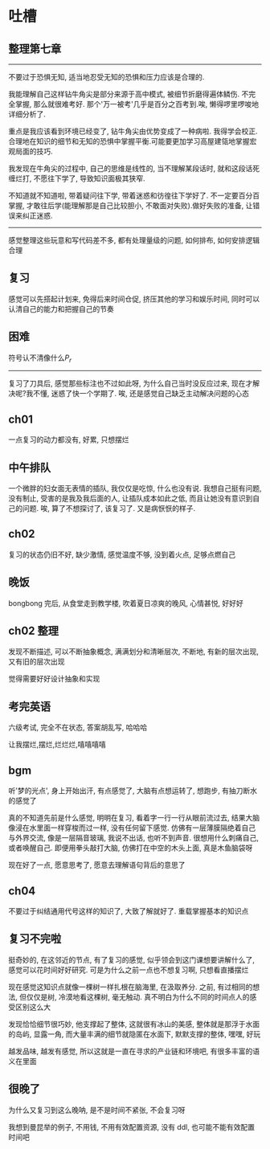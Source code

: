 # 吐槽

## 整理第七章

---

不要过于恐惧无知, 适当地忍受无知的恐惧和压力应该是合理的.

我能理解自己这样钻牛角尖是部分来源于高中模式, 被细节折磨得遍体鳞伤. 不完全掌握, 那么就很难考好. 那个'万一被考'几乎是百分之百考到.唉, 懒得啰里啰唆地详细分析了.

重点是我应该看到环境已经变了, 钻牛角尖由优势变成了一种病啦. 我得学会校正. 合理地在知识的细节和无知的恐惧中掌握平衡.可能要更加学习高屋建瓴地掌握宏观局面的技巧.

我发现在牛角尖的过程中, 自己的思维是线性的, 当不理解某段话时, 就和这段话死缠烂打, 不愿往下学了, 导致知识面极其狭窄.

不知道就不知道啦, 带着疑问往下学, 带着迷惑和彷徨往下学好了. 不一定要百分百掌握, 才敢往后学(能理解那是自己比较胆小, 不敢面对失败).做好失败的准备, 让错误来纠正迷惑.

---

感觉整理这些玩意和写代码差不多, 都有处理量级的问题, 如何排布, 如何安排逻辑合理

## 复习

感觉可以先搭起计划来, 免得后来时间仓促, 挤压其他的学习和娱乐时间, 同时可以认清自己的能力和把握自己的节奏

## 困难

符号认不清像什么$P_r$

---

复习了刀具后, 感觉那些标注也不过如此呀, 为什么自己当时没反应过来, 现在才解决呢?我不懂, 迷惑了快一个学期了. 唉, 还是感觉自己缺乏主动解决问题的心态

## ch01

一点复习的动力都没有, 好累, 只想摆烂

## 中午排队

一个微胖的妇女面无表情的插队, 我仅仅是吃惊, 什么也没有说. 我想自己挺有问题, 没有制止, 受害的是我及我后面的人, 让插队成本如此之低, 而且让她没有意识到自己的问题. 唉, 算了不想探讨了, 该复习了. 又是病恹恹的样子.

## ch02

复习的状态仍旧不好, 缺少激情, 感觉温度不够, 没到着火点, 足够点燃自己

## 晚饭

bongbong 完后, 从食堂走到教学楼, 吹着夏日凉爽的晚风, 心情甚悦, 好好好

## ch02 整理

发现不断描述, 可以不断抽象概念, 满满划分和清晰层次, 不断地, 有新的层次出现, 又有旧的层次出现

觉得需要好好设计抽象和实现

## 考完英语

六级考试, 完全不在状态, 答案胡乱写, 哈哈哈

让我摆烂,摆烂,烂烂烂,嘻嘻嘻嘻

## bgm

听'梦的光点', 身上开始出汗, 有点感觉了, 大脑有点想运转了, 想跑步, 有抽刀断水的感觉了

真的不知道先前是什么感觉, 明明在复习, 看着字一行一行从眼前流过去, 结果大脑像浸在水里面一样穿梭而过一样, 没有任何留下感觉. 仿佛有一层薄膜隔绝着自己与外界交流, 像是一层隔音玻璃, 我说不出话, 也听不到声音. 很想用什么刺痛自己, 或者唤醒自己. 即便用拳头敲打大脑, 仿佛打在中空的木头上面, 真是木鱼脑袋呀

现在好了一点, 愿意思考了, 愿意去理解语句背后的意思了

## ch04

不要过于纠结通用代号这样的知识了, 大致了解就好了. 重载掌握基本的知识点

## 复习不完啦

挺奇妙的, 在这邻近的节点, 有了复习的感觉, 似乎领会到这门课想要讲解什么了, 感觉可以花时间好好研究. 可是为什么之前一点也不想复习啊, 只想看直播摆烂

现在感觉这知识点就像一棵树一样扎根在脑海里, 在汲取养分. 之前, 有过相同的想法, 但仅仅是树, 冷漠地看这棵树, 毫无触动. 真不明白为什么不同的时间点人的感受区别这么大

发现恰恰细节很巧妙, 他支撑起了整体, 这就很有冰山的美感, 整体就是那浮于水面的岛屿, 显露一角, 而大量丰满的细节就隐匿在水面下, 默默支撑的整体, 嘿嘿, 好玩

越发品味, 越发有感觉, 所以这就是一直在寻求的产业链和环境吧, 有很多丰富的语义在里面

## 很晚了

为什么又复习到这么晚呐, 是不是时间不紧张, 不会复习呀

我想到曼昆举的例子, 不用钱, 不用有效配置资源, 没有 ddl, 也可能不能有效配置时间吧
